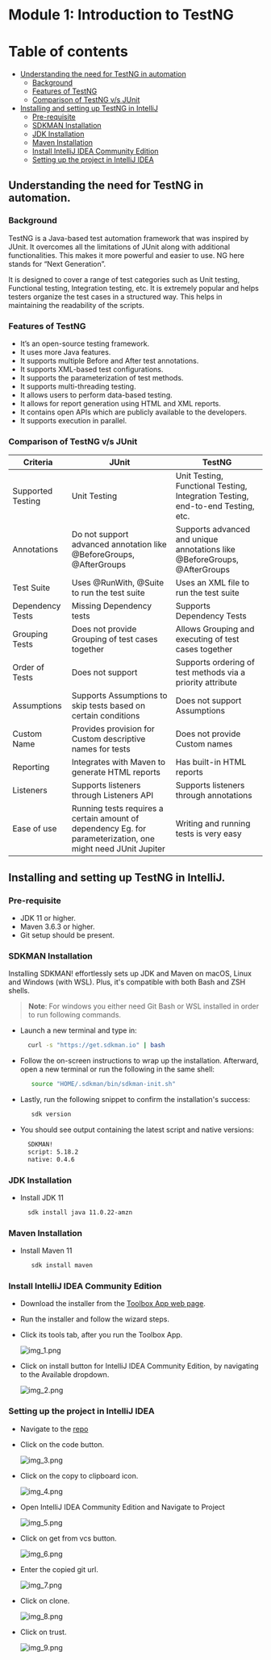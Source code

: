 # Module 1: Introduction to TestNG

# Table of contents

- [Understanding the need for TestNG in automation](#understanding-the-need-for-testng-in-automation)
    - [Background](#background)
    - [Features of TestNG](#features-of-testng)
    - [Comparison of TestNG v/s JUnit](#comparison-of-testng-vs-junit)
- [Installing and setting up TestNG in IntelliJ](#installing-and-setting-up-testng-in-intellij)
    - [Pre-requisite](#pre-requisite)
    - [SDKMAN Installation](#sdkman-installation)
    - [JDK Installation](#jdk-installation)
    - [Maven Installation](#maven-installation)
    - [Install IntelliJ IDEA Community Edition](#install-intellij-idea-community-edition)
    - [Setting up the project in IntelliJ IDEA](#setting-up-the-project-in-intellij-idea)

## Understanding the need for TestNG in automation.

### Background

TestNG is a Java-based test automation framework that was inspired by JUnit. It overcomes all the limitations of JUnit
along with additional functionalities. This makes it more powerful and easier to use. NG here stands for “Next
Generation”.

It is designed to cover a range of test categories such as Unit testing, Functional testing, Integration testing, etc.
It is extremely popular and helps testers organize the test cases in a structured way. This helps in maintaining the
readability of the scripts.

### Features of TestNG

- It’s an open-source testing framework.
- It uses more Java features.
- It supports multiple Before and After test annotations.
- It supports XML-based test configurations.
- It supports the parameterization of test methods.
- It supports multi-threading testing.
- It allows users to perform data-based testing.
- It allows for report generation using HTML and XML reports.
- It contains open APIs which are publicly available to the developers.
- It supports execution in parallel.

### Comparison of TestNG v/s JUnit

| Criteria	         | JUnit                                                                                                                                              | TestNG                                                                          |
|-------------------|----------------------------------------------------------------------------------------------------------------------------------------------------|---------------------------------------------------------------------------------|
| Supported Testing | 	Unit Testing	                                                                                                                                     | Unit Testing, Functional Testing, Integration Testing, end-to-end Testing, etc. |
| Annotations       | 	Do not support advanced annotation like @BeforeGroups, @AfterGroups	                                                                              | Supports advanced and unique annotations like @BeforeGroups, @AfterGroups       |
| Test Suite	       | Uses @RunWith, @Suite to run the test suite	                                                                                                       | Uses an XML file to run the test suite                                          |
| Dependency Tests	 | Missing Dependency tests	                                                                                                                          | Supports Dependency Tests                                                       |
| Grouping Tests	   | Does not provide Grouping of test cases together                                                                                                   | 	Allows Grouping and executing of test cases together                           |
| Order of Tests	   | Does not support	                                                                                                                                  | Supports ordering of test methods via a priority attribute                      |
| Assumptions	      | Supports Assumptions to skip tests based on certain conditions                                                                                     | 	Does not support Assumptions                                                   | 
| Custom Name	      | Provides provision for Custom descriptive names for tests                                                                                          | 	Does not provide Custom names                                                  | 
| Reporting	        | Integrates with Maven to generate HTML reports	                                                                                                    | Has built-in HTML reports                                                       | 
| Listeners	        | Supports listeners through Listeners API	                                                                                                          | Supports listeners through annotations                                          |
| Ease of use       | 	Running tests requires a certain amount of dependency                                      Eg. for parameterization, one might need JUnit Jupiter | Writing and running tests is very easy                                          |

## Installing and setting up TestNG in IntelliJ.

### Pre-requisite

- JDK 11 or higher.
- Maven 3.6.3 or higher.
- Git setup should be present.

### SDKMAN Installation

Installing SDKMAN! effortlessly sets up JDK and Maven on macOS, Linux and Windows (with WSL). Plus, it's compatible with
both Bash and ZSH shells.
> **Note**: For windows you either need Git Bash or WSL installed in order to run following commands.

- Launch a new terminal and type in:
  ```bash 
    curl -s "https://get.sdkman.io" | bash 
  ```
- Follow the on-screen instructions to wrap up the installation. Afterward, open a new terminal or run the following in
  the same shell:
  ```bash 
     source "HOME/.sdkman/bin/sdkman-init.sh"
  ```
- Lastly, run the following snippet to confirm the installation's success:
  ```bash 
     sdk version
  ```
- You should see output containing the latest script and native versions:
  ```bash
    SDKMAN!
    script: 5.18.2
    native: 0.4.6
  ```

### JDK Installation

- Install JDK 11
  ```bash
    sdk install java 11.0.22-amzn
  ```

### Maven Installation

- Install Maven 11
  ```bash
     sdk install maven
  ```

### Install IntelliJ IDEA Community Edition

- Download the installer from the [Toolbox App web page](https://www.jetbrains.com/toolbox/app/).
- Run the installer and follow the wizard steps.
- Click its tools tab, after you run the Toolbox App.

  ![img_1.png](assets/img_01.png)
- Click on install button for IntelliJ IDEA Community Edition, by navigating to the Available dropdown.

  ![img_2.png](assets/img_02.png)

### Setting up the project in IntelliJ IDEA

- Navigate to the [repo](https://github.com/arthkumar/testng-workshop)
- Click on the code button.

  ![img_3.png](assets/img_03.png)
- Click on the copy to clipboard icon.

  ![img_4.png](assets/img_04.png)
- Open IntelliJ IDEA Community Edition and Navigate to Project

  ![img_5.png](assets/img_05.png)
- Click on get from vcs button.

  ![img_6.png](assets/img_06.png)
- Enter the copied git url.

  ![img_7.png](assets/img_07.png)
- Click on clone.

  ![img_8.png](assets/img_08.png)
- Click on trust.

  ![img_9.png](assets/img_09.png)
